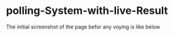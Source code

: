 # polling-System-with-live-Result
The initial screenshot of the page befor any voying is like below
